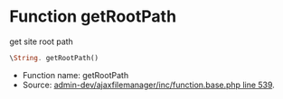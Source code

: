 Function getRootPath
===========================

get site root path



```php
\String. getRootPath()
```

* Function name: getRootPath
* Source: [admin-dev/ajaxfilemanager/inc/function.base.php line 539](https://github.com/PrestaShop/PrestaShop/blob/1.6.0.1/admin-dev/ajaxfilemanager/inc/function.base.php#L539).

